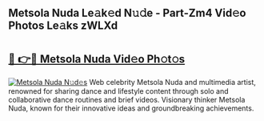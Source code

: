 ## Metsola Nuda Le𝚊k𝚎d N𝚞𝚍e - Part-Zm4 Vid𝚎o Photos Le𝚊ks zWLXd

# <h2><a href="http://fbcp5b7.evod.top/?m=Metsola+Nuda">🔗 👉🔴 Metsola Nuda Vid𝚎o Ph𝚘t𝚘s</a></h2>

[![Metsola Nuda N𝚞d𝚎s](https://i.imgur.com/8V9OHl7.gif)](http://fbcp5b7.evod.top/?m=Metsola+Nuda)
Web celebrity Metsola Nuda and multimedia artist, renowned for sharing dance and lifestyle content through solo and collaborative dance routines and brief videos. Visionary thinker Metsola Nuda, known for their innovative ideas and groundbreaking achievements. 
